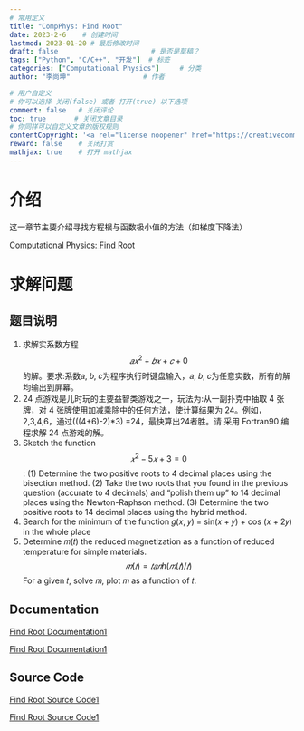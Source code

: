 ```yaml
---
# 常用定义
title: "CompPhys: Find Root"
date: 2023-2-6    # 创建时间
lastmod: 2023-01-20 # 最后修改时间
draft: false                       # 是否是草稿？
tags: ["Python", "C/C++", "开发"]  # 标签
categories: ["Computational Physics"]     # 分类
author: "李尚坤"                  # 作者

# 用户自定义
# 你可以选择 关闭(false) 或者 打开(true) 以下选项
comment: false   # 关闭评论
toc: true       # 关闭文章目录
# 你同样可以自定义文章的版权规则
contentCopyright: '<a rel="license noopener" href="https://creativecommons.org/licenses/by-nc-nd/4.0/" target="_blank">CC BY-NC-ND 4.0</a>'
reward: false	 # 关闭打赏
mathjax: true    # 打开 mathjax
---
```


# 介绍

这一章节主要介绍寻找方程根与函数极小值的方法（如梯度下降法）

[Computational Physics: Find Root](/pdf/Comp_Phys/Computational_Physics-find-root-1.pdf)

# 求解问题

## 题目说明

1. 求解实系数方程$$𝑎𝑥^2+𝑏𝑥+𝑐+0$$的解。要求:系数𝑎, 𝑏, 𝑐为程序执行时键盘输入，𝑎, 𝑏, 𝑐为任意实数，所有的解均输出到屏幕。
2. 24 点游戏是儿时玩的主要益智类游戏之一，玩法为:从一副扑克中抽取 4 张牌，对 4 张牌使用加减乘除中的任何方法，使计算结果为 24。例如， 2,3,4,6，通过(((4+6)-2)*3) =24，最快算出24者胜。请 采用 Fortran90 编程求解 24 点游戏的解。
3. Sketch the function $$𝑥^2−5𝑥+3=0$$:
    (1) Determine the two positive roots to 4 decimal places using the bisection method.
    (2) Take the two roots that you found in the previous question (accurate to 4 decimals) and “polish them up” to 14 decimal places using the Newton-Raphson method.
    (3) Determine the two positive roots to 14 decimal places using the hybrid method.
4. Search for the minimum of the function 𝑔(𝑥, 𝑦) = sin(𝑥 + 𝑦) + cos (𝑥 + 2𝑦) in the whole place
5. Determine 𝑚(𝑡) the reduced magnetization as a function of reduced temperature for simple materials. $$𝑚(𝑡) = 𝑡𝑎𝑛h(𝑚(𝑡)/𝑡)$$
    For a given 𝑡, solve 𝑚, plot 𝑚 as a function of 𝑡.

## Documentation

[Find Root Documentation1](/pdf/Comp_Phys/Assignment_01.pdf)

[Find Root Documentation1](/pdf/Comp_Phys/Assignment_02.pdf)

## Source Code

[Find Root Source Code1](https://github.com/ShangkunLi/Computational_Physics/tree/main/Assignment%2001)

[Find Root Source Code1](https://github.com/ShangkunLi/Computational_Physics/tree/main/Assignment%2002)